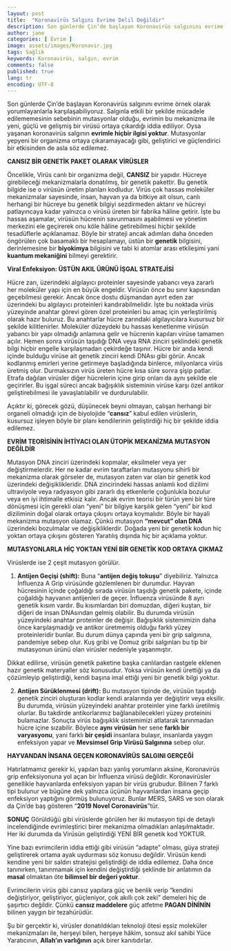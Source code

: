 ```yaml
---
layout: post
title:  "Koronavirüs Salgını Evrime Delil Değildir"
description: Son günlerde Çin’de başlayan Koronavirüs salgınını evrime örnek olarak yorumlayanlarla karşılaşabiliyoruz. Salgınla etkili bir şekilde mücadele edilememesinin sebebinin mutasyonlar olduğu, evrimin bu mekanizma ile yeni, güçlü ve gelişmiş bir virüsü ortaya çıkardığı iddia ediliyor.
author: jane
categories: [ Evrim ]
image: assets/images/Koronavir.jpg
tags: Sağlık
keywords: Koronavirüs, salgın, evrim
comments: false
published: true
lang: tr
encoding: UTF-8
--- 
```


Son günlerde Çin’de başlayan Koronavirüs salgınını evrime örnek olarak yorumlayanlarla karşılaşabiliyoruz. Salgınla etkili bir şekilde mücadele edilememesinin sebebinin mutasyonlar olduğu, evrimin bu mekanizma ile yeni, güçlü ve gelişmiş bir virüsü ortaya çıkardığı iddia ediliyor. Oysa yaşanan koronavirüs salgının **evrimle hiçbir ilgisi yoktur**. Mutasyonlar yepyeni bir organizma ortaya çıkaramayacağı gibi, geliştirici ve güçlendirici bir etkisinden de asla söz edilemez.

**CANSIZ BİR GENETİK PAKET OLARAK VİRÜSLER**

Öncelikle, Virüs canlı bir organizma değil, **CANSIZ** bir yapıdır. Hücreye girebileceği mekanizmalarla donatılmış, bir genetik pakettir. Bu genetik bilgide ise o virüsün üretim planları kodludur. Virüs çok hassas moleküler mekanizmalar sayesinde, insan, hayvan ya da bitkiye ait olsun, canlı herhangi bir hücreye bu genetik bilgiyi sezdirmeden aktarır ve hücreyi patlayıncaya kadar yalnızca o virüsü üreten bir fabrika hâline getirir. İşte bu hassas aşamalar, virüsün hücrenin savunmasını aşabilmesi ve yönetim merkezini ele geçirerek onu köle hâline getirebilmesi hiçbir şekilde tesadüflerle açıklanamaz. Böyle bir strateji ancak adımları daha önceden öngörülen çok basamaklı bir hesaplamayı, üstün bir **genetik** bilgisini, derinlemesine bir **biyokimya** bilgisini ve tabi ki atomlar arası etkileşimi yani **kuantum mekaniğini** bilmeyi gerektirir.

**Viral Enfeksiyon: ÜSTÜN AKIL ÜRÜNÜ İŞGAL STRATEJİSİ**

Hücre zarı, üzerindeki algılayıcı proteinler sayesinde yabancı veya zararlı her moleküler yapı için en büyük engeldir. Virüsün önce bu sınır kapısından geçebilmesi gerekir. Ancak önce dostu düşmandan ayırt eden zar üzerindeki bu algılayıcı proteinleri kandırabilmelidir. İşte bu noktada virüs yüzeyinde anahtar görevi gören özel proteinleri bu amaç için yerleştirilmiş olarak hazır buluruz. Bu anahtarlar hücre zarındaki algılayıcılara kusursuz bir şekilde kilitlenirler. Moleküler düzeydeki bu hassas kenetlenme virüsün yabancı bir yapı olmadığı anlamına gelir ve hücrenin kapıları virüse tamamen açılır. Hemen sonra virüsün taşıdığı DNA veya RNA zinciri şeklindeki genetik bilgi hiçbir engelle karşılaşmadan çekirdeğe taşınır. Hücre bir anda kendi içinde bulduğu virüse ait genetik zinciri kendi DNAsı gibi görür. Ancak kodlanmış emirleri yerine getirmeye başladığında binlerce, milyonlarca virüs üretmiş olur. Durmaksızın virüs üreten hücre kısa süre sonra şişip patlar. Etrafa dağılan virüsler diğer hücrelerin içine girip onları da aynı şekilde ele geçirirler. Bu işgal süreci ancak bağışıklık sisteminin virüse karşı özel antikor geliştirebilmesi ile yavaşlatılabilir ve durdurulabilir.

Açıktır ki, görecek gözü, düşünecek beyni olmayan, çalışan herhangi bir organeli olmadığı için de biyolojide “**cansız**” kabul edilen virüslerin, kusursuz işleyen böyle bir planı kendilerinin geliştirdiği hiç bir şekilde iddia edilemez.

**EVRİM TEORİSİNİN İHTİYACI OLAN ÜTOPİK MEKANİZMA MUTASYON DEĞİLDİR**

Mutasyon DNA zinciri üzerindeki kopmalar, eksilmeler veya yer değiştirmelerdir. Her ne kadar evrim taraftarları mutasyonu sihirli bir mekanizma olarak görseler de, mutasyon zaten var olan bir genetik kod üzerindeki değişiklikleridir. DNA zincirindeki hassas anlamlı kod dizilimi ultraviyole veya radyasyon gibi zararlı dış etkenlerle çoğunlukla bozulur veya en iyi ihtimalle etkisiz kalır. Ancak evrim teorisi bir türün yeni bir türe dönüşmesi için gerekli olan “yeni” bir bilgiye karşılık gelen “yeni” bir kod diziliminin doğal olarak ortaya çıkışını ortaya koymalıdır. Böyle bir hayali mekanizma mutasyon olamaz. Çünkü mutasyon **“mevcut” olan DNA** üzerindeki bozulmalar ve değişikliklerdir. Doğada yeni bir genetik kodun hiç yoktan ortaya çıkışını gösteren Yaratılış dışında hiç bir açıklama yoktur.

**MUTASYONLARLA HİÇ YOKTAN YENİ BİR GENETİK KOD ORTAYA ÇIKMAZ**

Virüslerde ise 2 çeşit mutasyon görülür.  
1. **Antijen Geçişi (shift):** Buna “**antijen değiş tokuşu**” diyebiliriz. Yalnızca İnfluenza A Grip virüsünde gözlemlenen bir durumdur. Hayvan hücresinin içinde çoğaldığı sırada virüsün taşıdığı genetik pakete, içinde çoğaldığı hayvanın antijenleri de geçer. İnfluenza virüsünde 8 ayrı genetik kısım vardır. Bu kısımlardan biri domuzdan, diğeri kuştan, bir diğeri de insan DNAsından gelmiş olabilir. Bu durumda virüsün yüzeyindeki anahtar proteinler de değişir. Bağışıklık sistemimizin daha önce karşılaşmadığı ve antikor üretmemiş olduğu farklı yüzey proteinleridir bunlar. Bu durum dünya çapında yeni bir grip salgınına, pandemiye sebep olur. Kuş gribi ve Domuz gribi salgınları bu tip bir mutasyonun ürünü olan virüsler nedeniyle yaşanmıştır.

Dikkat edilirse, virüsün genetik paketine başka canlılardan rastgele eklenen hazır genetik materyaller söz konusudur. Yoksa virüsün kendi ürettiği ya da çözümleyip geliştirdiği, kendi başına imal ettiği yeni bir genetik bilgi yoktur.

2.  **Antijen Sürüklenmesi (drift):** Bu mutasyon tipinde de, virüsün taşıdığı genetik zinciri oluşturan kodlar kendi aralarında yer değiştirir veya eksilir. Bu durumda, virüsün yüzeyindeki anahtar proteinler yine farklı üretilmiş olurlar. Bu takdirde antikorlarımız bağlanabilecekleri yüzey proteinini bulamazlar. Sonuçta virüs bağışıklık sistemimizi atlatarak tanınmadan hücre içine sızabilir. Böylece **aynı** **virüsün** her sene **farklı bir varyasyonu**, yani farklı **bir çeşidi** insanlara bulaşır, insanlarda yaygın enfeksiyon yapar ve **Mevsimsel Grip Virüsü Salgınına** sebep olur.

**HAYVANDAN İNSANA GEÇEN KORONAVİRÜS SALGINI GERÇEĞİ**

Hatırlatmamız gerekir ki, yapılan bazı yanlış yorumların aksine, Koronavirüs grip enfeksiyonuna yol açan bir İnfluenza virüsü değildir. Koronavirüsler genellikle hayvanlarda enfeksiyon yapan bir virüs grubudur. Bilinen 7 farklı tipi bulunur ve bügüne dek yalnızca üçünün hayvanlardan insana geçip enfeksiyon yaptığını görmüş bulunuyoruz. Bunlar MERS, SARS ve son olarak da Çin’de baş gösteren “**2019 Novel Coronavirüs**”tür.

**SONUÇ** Görüldüğü gibi virüslerde görülen her iki mutasyon tipi de detaylı incelendiğinde evrimleştirici birer mekanizma olmadıkları anlaşılmaktadır. Her iki durumda da Virüsün geliştirdiği YENİ BİR genetik kod YOKTUR.

Yine bazı evrimcilerin iddia ettiği gibi virüsün “adapte” olması, güya strateji geliştirerek ortama ayak uydurması söz konusu değildir. Virüsün kendi kendine yeni bir saldırı stratejisi geliştirdiği de iddia edilemez. Daha önce tanınırken, tanınmamak için kendini değiştirdiği şeklinde bir anlatımın da **masal** olmaktan öte **bilimsel bir değeri yoktur**.

Evrimcilerin virüs gibi cansız yapılara güç ve benlik verip “kendini değiştiriyor, geliştiriyor, güçleniyor, çok akıllı çok zeki” demeleri hiç de şaşırtıcı değildir. Çünkü **cansız maddelere** güç atfetme **PAGAN DİNİNİN** bilinen yaygın bir tezahürüdür.

Şu bir gerçektir ki, virüsler donatıldıkları teknoloji ötesi eşsiz moleküler mekanizmaları ile, herşeyi bilen, herşeye hâkim, sonsuz akıl sahibi Yüce Yaratıcının, **Allah’ın varlığının** açık birer kanıtıdırlar.
